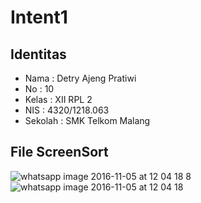 # Intent1
## Identitas
* Nama : Detry Ajeng Pratiwi
* No : 10
* Kelas : XII RPL 2
* NIS : 4320/1218.063
* Sekolah : SMK Telkom Malang

## File ScreenSort
![whatsapp image 2016-11-05 at 12 04 18 8](https://cloud.githubusercontent.com/assets/22571891/20029891/59f0b6b0-a38b-11e6-884b-9d764e0643dd.jpeg)
![whatsapp image 2016-11-05 at 12 04 18](https://cloud.githubusercontent.com/assets/22571891/20029890/59eb12be-a38b-11e6-8238-f3fde364e218.jpeg)


